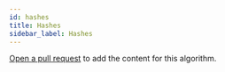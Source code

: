 ```yaml
---
id: hashes
title: Hashes
sidebar_label: Hashes
---
```


[Open a pull request](https://github.com/AllAlgorithms/algorithms/tree/master/docs/hashes.md) to add the content for this algorithm.